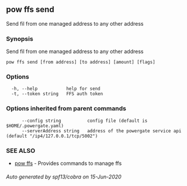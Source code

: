 ## pow ffs send

Send fil from one managed address to any other address

### Synopsis

Send fil from one managed address to any other address

```
pow ffs send [from address] [to address] [amount] [flags]
```

### Options

```
  -h, --help           help for send
  -t, --token string   FFS auth token
```

### Options inherited from parent commands

```
      --config string          config file (default is $HOME/.powergate.yaml)
      --serverAddress string   address of the powergate service api (default "/ip4/127.0.0.1/tcp/5002")
```

### SEE ALSO

* [pow ffs](pow_ffs.md)	 - Provides commands to manage ffs

###### Auto generated by spf13/cobra on 15-Jun-2020
